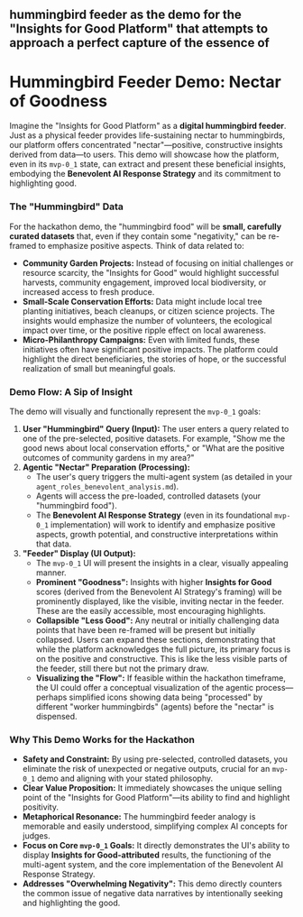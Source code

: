 ## **hummingbird feeder as the demo for the "Insights for Good Platform"** that attempts to approach a perfect capture of the essence of
# Hummingbird Feeder Demo: Nectar of Goodness

Imagine the "Insights for Good Platform" as a **digital hummingbird feeder**. Just as a physical feeder provides life-sustaining nectar to hummingbirds, our platform offers concentrated "nectar"—positive, constructive insights derived from data—to users. This demo will showcase how the platform, even in its `mvp-0_1` state, can extract and present these beneficial insights, embodying the **Benevolent AI Response Strategy** and its commitment to highlighting good.

### The "Hummingbird" Data

For the hackathon demo, the "hummingbird food" will be **small, carefully curated datasets** that, even if they contain some "negativity," can be re-framed to emphasize positive aspects. Think of data related to:

* **Community Garden Projects:** Instead of focusing on initial challenges or resource scarcity, the "Insights for Good" would highlight successful harvests, community engagement, improved local biodiversity, or increased access to fresh produce.
* **Small-Scale Conservation Efforts:** Data might include local tree planting initiatives, beach cleanups, or citizen science projects. The insights would emphasize the number of volunteers, the ecological impact over time, or the positive ripple effect on local awareness.
* **Micro-Philanthropy Campaigns:** Even with limited funds, these initiatives often have significant positive impacts. The platform could highlight the direct beneficiaries, the stories of hope, or the successful realization of small but meaningful goals.

### Demo Flow: A Sip of Insight

The demo will visually and functionally represent the `mvp-0_1` goals:

1.  **User "Hummingbird" Query (Input):** The user enters a query related to one of the pre-selected, positive datasets. For example, "Show me the good news about local conservation efforts," or "What are the positive outcomes of community gardens in my area?"
2.  **Agentic "Nectar" Preparation (Processing):**
    * The user's query triggers the multi-agent system (as detailed in your `agent_roles_benevolent_analysis.md`).
    * Agents will access the pre-loaded, controlled datasets (your "hummingbird food").
    * The **Benevolent AI Response Strategy** (even in its foundational `mvp-0_1` implementation) will work to identify and emphasize positive aspects, growth potential, and constructive interpretations within that data.
3.  **"Feeder" Display (UI Output):**
    * The `mvp-0_1` UI will present the insights in a clear, visually appealing manner.
    * **Prominent "Goodness":** Insights with higher **Insights for Good** scores (derived from the Benevolent AI Strategy's framing) will be prominently displayed, like the visible, inviting nectar in the feeder. These are the easily accessible, most encouraging highlights.
    * **Collapsible "Less Good":** Any neutral or initially challenging data points that have been re-framed will be present but initially collapsed. Users can expand these sections, demonstrating that while the platform acknowledges the full picture, its primary focus is on the positive and constructive. This is like the less visible parts of the feeder, still there but not the primary draw.
    * **Visualizing the "Flow":** If feasible within the hackathon timeframe, the UI could offer a conceptual visualization of the agentic process—perhaps simplified icons showing data being "processed" by different "worker hummingbirds" (agents) before the "nectar" is dispensed.

### Why This Demo Works for the Hackathon

* **Safety and Constraint:** By using pre-selected, controlled datasets, you eliminate the risk of unexpected or negative outputs, crucial for an `mvp-0_1` demo and aligning with your stated philosophy.
* **Clear Value Proposition:** It immediately showcases the unique selling point of the "Insights for Good Platform"—its ability to find and highlight positivity.
* **Metaphorical Resonance:** The hummingbird feeder analogy is memorable and easily understood, simplifying complex AI concepts for judges.
* **Focus on Core `mvp-0_1` Goals:** It directly demonstrates the UI's ability to display **Insights for Good-attributed** results, the functioning of the multi-agent system, and the core implementation of the Benevolent AI Response Strategy.
* **Addresses "Overwhelming Negativity":** This demo directly counters the common issue of negative data narratives by intentionally seeking and highlighting the good.

